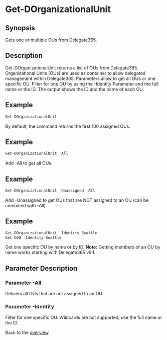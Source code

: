 # Get-DOrganizationalUnit

## Synopsis

Gets one or multiple OUs from Delegate365.

## Description

Get-DOrganizationalUnit returns a list of OUs from Delegate365.
Organizational Units (OUs) are used as container to allow delegated management within Delegate365.
Parameters allow to get all OUs or one specific OU.
Filter for one OU by using the -Identity Parameter and the full name or the ID.
The output shows the ID and the name of each OU.

## Example

```powershell
Get-DOrganizationalUnit
```

By default, the command returns the first 100 assigned OUs.

## Example

```powershell
Get-DOrganizationalUnit -All
```

Add -All to get all OUs.

## Example

```powershell
Get-DOrganizationalUnit -Unassigned -All
```

Add -Unassigned to get OUs that are NOT assigned to an OU (can be combined with -All).

## Example

```powershell
Get-DOrganizationalUnit -Identity Seattle
Get-DOU -Identity Seattle
```

Get one specific OU by name or by ID.
**Note:** Getting members of an OU by name works starting with Delegate365 v9.1.

## Parameter Description

### Parameter -All

Delivers all OUs that are not assigned to an OU.

### Parameter -Identity

Filter for one specific OU. Wildcards are not supported, use the full name or the ID.

Back to the [overview](https://github.com/delegate365/PowerShell).
